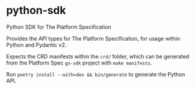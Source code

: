 # python-sdk
Python SDK for The Platform Specification

Provides the API types for The Platform Specification, for usage within Python and Pydantic v2.

Expects the CRD manifests within the `crd/` folder, which can be generated from the Platform Spec `go-sdk` project with `make manifests`.

Run `poetry install --with=dev && bin/generate` to generate the Python API.
